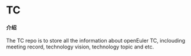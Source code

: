 # TC

#### 介绍
The TC repo is to store all the information about openEuler TC, inclouding meeting record, technology vision, technology topic and etc.
